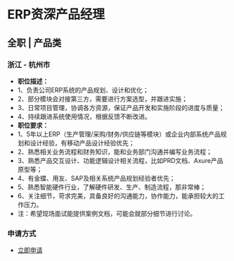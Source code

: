 
# ERP资深产品经理
## 全职  |  产品类
### 浙江 - 杭州市

- <strong>职位描述：</strong>
- 1、负责公司ERP系统的产品规划、设计和优化；
- 2、部分模块会对接第三方，需要进行方案选型，并跟进实施；
- 3、日常项目管理，协调各方资源，保证产品开发和实施阶段的进度与质量；
- 4、持续跟进系统使用情况，根据反馈不断改进。
- <strong>职位要求：</strong>
- 1、5年以上ERP（生产管理/采购/财务/供应链等模块）或企业内部系统产品规划和设计经验，有移动产品设计经验优先；
- 2、熟悉相关业务流程和财务知识，能和业务部门沟通并编写业务流程；
- 3、熟悉产品交互设计、功能逻辑设计相关流程，比如PRD文档、Axure产品原型等；
- 4、有金蝶、用友、SAP及相关系统产品规划经验者优先；
- 5、熟悉智能硬件行业，了解硬件研发、生产、制造流程，那非常棒；
- 6、关注细节，苛求完美，具备良好的沟通能力，协作能力，能承担较大的工作压力。
- 注：希望现场面试能提供案例文档，可能会就部分细节进行讨论。
### 申请方式
- <a href="mailto:hr@tuya.com" title=yourName-ERP资深产品经理>立即申请</a>